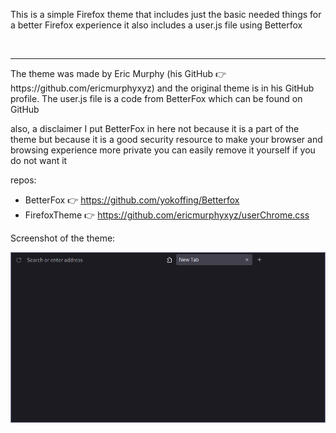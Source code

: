 This is a simple Firefox theme that includes just the basic needed things for a better Firefox experience it also includes a user.js file using Betterfox

<br>
<hr>
The theme was made by Eric Murphy (his GitHub 👉 https://github.com/ericmurphyxyz) and the original theme is in his GitHub profile. The user.js file is a code from BetterFox which can be found on GitHub 

also, a disclaimer I put BetterFox in here not because it is a part of the theme but because it is a good security resource to make your browser and browsing experience more private you can easily remove it yourself if you do not want it 

repos:
- BetterFox 👉 https://github.com/yokoffing/Betterfox
- FirefoxTheme 👉 https://github.com/ericmurphyxyz/userChrome.css

Screenshot of the theme:

<img src="screenshot.png" alt="Theme">
